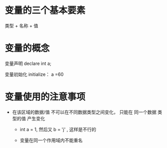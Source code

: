 # 变量的三个基本要素

类型 + 名称 + 值 

# 变量的概念

变量声明 declare int a;

变量初始化 initialize： a =60

# 变量使用的注意事项

- 在该区域的数据/值 不可以在不同数据类型之间变化， 只能在 同一个数据 类型的值 产生变化
  
  - int a = 1, 然后又 b = 'j'  , 这样是不行的
  
  - 变量在同一个作用域内不能重名 
